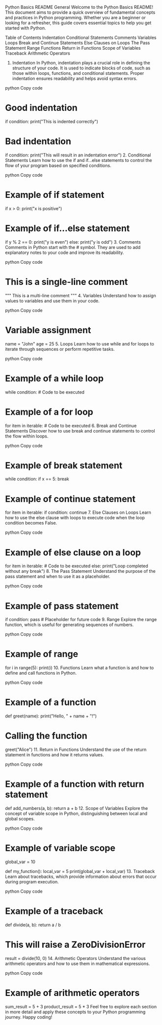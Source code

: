 Python Basics README
General
Welcome to the Python Basics README! This document aims to provide a quick overview of fundamental concepts and practices in Python programming. Whether you are a beginner or looking for a refresher, this guide covers essential topics to help you get started with Python.

Table of Contents
Indentation
Conditional Statements
Comments
Variables
Loops
Break and Continue Statements
Else Clauses on Loops
The Pass Statement
Range
Functions
Return in Functions
Scope of Variables
Traceback
Arithmetic Operators

1. Indentation <a name="indentation"></a>
In Python, indentation plays a crucial role in defining the structure of your code. It is used to indicate blocks of code, such as those within loops, functions, and conditional statements. Proper indentation ensures readability and helps avoid syntax errors.

python
Copy code
# Good indentation
if condition:
    print("This is indented correctly")

# Bad indentation
if condition:
print("This will result in an indentation error")
2. Conditional Statements <a name="conditional-statements"></a>
Learn how to use the if and if...else statements to control the flow of your program based on specified conditions.

python
Copy code
# Example of if statement
if x > 0:
    print("x is positive")

# Example of if...else statement
if y % 2 == 0:
    print("y is even")
else:
    print("y is odd")
3. Comments <a name="comments"></a>
Comments in Python start with the # symbol. They are used to add explanatory notes to your code and improve its readability.

python
Copy code
# This is a single-line comment

"""
This is a
multi-line comment
"""
4. Variables <a name="variables"></a>
Understand how to assign values to variables and use them in your code.

python
Copy code
# Variable assignment
name = "John"
age = 25
5. Loops <a name="loops"></a>
Learn how to use while and for loops to iterate through sequences or perform repetitive tasks.

python
Copy code
# Example of a while loop
while condition:
    # Code to be executed

# Example of a for loop
for item in iterable:
    # Code to be executed
6. Break and Continue Statements <a name="break-and-continue-statements"></a>
Discover how to use break and continue statements to control the flow within loops.

python
Copy code
# Example of break statement
while condition:
    if x == 5:
        break

# Example of continue statement
for item in iterable:
    if condition:
        continue
7. Else Clauses on Loops <a name="else-clauses-on-loops"></a>
Learn how to use the else clause with loops to execute code when the loop condition becomes False.

python
Copy code
# Example of else clause on a loop
for item in iterable:
    # Code to be executed
else:
    print("Loop completed without any break")
8. The Pass Statement <a name="the-pass-statement"></a>
Understand the purpose of the pass statement and when to use it as a placeholder.

python
Copy code
# Example of pass statement
if condition:
    pass  # Placeholder for future code
9. Range <a name="range"></a>
Explore the range function, which is useful for generating sequences of numbers.

python
Copy code
# Example of range
for i in range(5):
    print(i)
10. Functions <a name="functions"></a>
Learn what a function is and how to define and call functions in Python.

python
Copy code
# Example of a function
def greet(name):
    print("Hello, " + name + "!")
    
# Calling the function
greet("Alice")
11. Return in Functions <a name="return-in-functions"></a>
Understand the use of the return statement in functions and how it returns values.

python
Copy code
# Example of a function with return statement
def add_numbers(a, b):
    return a + b
12. Scope of Variables <a name="scope-of-variables"></a>
Explore the concept of variable scope in Python, distinguishing between local and global scopes.

python
Copy code
# Example of variable scope
global_var = 10

def my_function():
    local_var = 5
    print(global_var + local_var)
13. Traceback <a name="traceback"></a>
Learn about tracebacks, which provide information about errors that occur during program execution.

python
Copy code
# Example of a traceback
def divide(a, b):
    return a / b

# This will raise a ZeroDivisionError
result = divide(10, 0)
14. Arithmetic Operators <a name="arithmetic-operators"></a>
Understand the various arithmetic operators and how to use them in mathematical expressions.

python
Copy code
# Example of arithmetic operators
sum_result = 5 + 3
product_result = 5 * 3
Feel free to explore each section in more detail and apply these concepts to your Python programming journey. Happy coding!